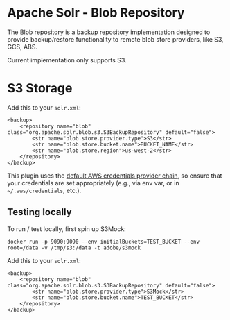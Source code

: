 Apache Solr - Blob Repository
=============================

The Blob repository is a backup repository implementation designed to provide backup/restore functionality to remote blob store providers, like S3, GCS, ABS.

Current implementation only supports S3.

# S3 Storage

Add this to your `solr.xml`:

    <backup>
        <repository name="blob" class="org.apache.solr.blob.s3.S3BackupRepository" default="false">
            <str name="blob.store.provider.type">S3</str>
            <str name="blob.store.bucket.name">BUCKET_NAME</str>
            <str name="blob.store.region">us-west-2</str>
        </repository>
    </backup>

This plugin uses the [default AWS credentials provider chain](https://docs.aws.amazon.com/sdk-for-java/v1/developer-guide/credentials.html), so ensure that your credentials are set appropriately (e.g., via env var, or in `~/.aws/credentials`, etc.).

## Testing locally

To run / test locally, first spin up S3Mock:

    docker run -p 9090:9090 --env initialBuckets=TEST_BUCKET --env root=/data -v /tmp/s3:/data -t adobe/s3mock

Add this to your `solr.xml`:

    <backup>
        <repository name="blob" class="org.apache.solr.blob.s3.S3BackupRepository" default="false">
            <str name="blob.store.provider.type">S3Mock</str>
            <str name="blob.store.bucket.name">TEST_BUCKET</str>
        </repository>
    </backup>